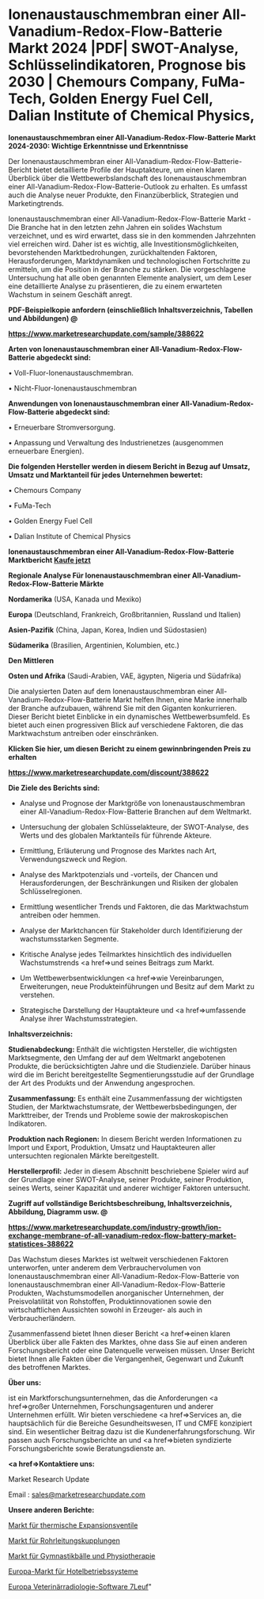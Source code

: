 # Ionenaustauschmembran einer All-Vanadium-Redox-Flow-Batterie Markt 2024 |PDF| SWOT-Analyse, Schlüsselindikatoren, Prognose bis 2030 | Chemours Company, FuMa-Tech, Golden Energy Fuel Cell, Dalian Institute of Chemical Physics, 

<strong>Ionenaustauschmembran einer All-Vanadium-Redox-Flow-Batterie Markt 2024-2030: Wichtige Erkenntnisse und Erkenntnisse</strong>

Der Ionenaustauschmembran einer All-Vanadium-Redox-Flow-Batterie-Bericht bietet detaillierte Profile der Hauptakteure, um einen klaren Überblick über die Wettbewerbslandschaft des Ionenaustauschmembran einer All-Vanadium-Redox-Flow-Batterie-Outlook zu erhalten. Es umfasst auch die Analyse neuer Produkte, den Finanzüberblick, Strategien und Marketingtrends.

Ionenaustauschmembran einer All-Vanadium-Redox-Flow-Batterie Markt - Die Branche hat in den letzten zehn Jahren ein solides Wachstum verzeichnet, und es wird erwartet, dass sie in den kommenden Jahrzehnten viel erreichen wird. Daher ist es wichtig, alle Investitionsmöglichkeiten, bevorstehenden Marktbedrohungen, zurückhaltenden Faktoren, Herausforderungen, Marktdynamiken und technologischen Fortschritte zu ermitteln, um die Position in der Branche zu stärken. Die vorgeschlagene Untersuchung hat alle oben genannten Elemente analysiert, um dem Leser eine detaillierte Analyse zu präsentieren, die zu einem erwarteten Wachstum in seinem Geschäft anregt.



<strong><b>PDF-Beispielkopie anfordern (einschließlich Inhaltsverzeichnis, Tabellen und Abbildungen) @ </b></strong>

<strong><a href=https://www.marketresearchupdate.com/sample/388622>

<strong>https://www.marketresearchupdate.com/sample/388622</u></a></strong></strong>



<strong>Arten von Ionenaustauschmembran einer All-Vanadium-Redox-Flow-Batterie abgedeckt sind:</strong>

• Voll-Fluor-Ionenaustauschmembran.

• Nicht-Fluor-Ionenaustauschmembran



<strong>Anwendungen von Ionenaustauschmembran einer All-Vanadium-Redox-Flow-Batterie abgedeckt sind:</strong>

• Erneuerbare Stromversorgung.

• Anpassung und Verwaltung des Industrienetzes (ausgenommen erneuerbare Energien).



<strong>Die folgenden Hersteller werden in diesem Bericht in Bezug auf Umsatz, Umsatz und Marktanteil für jedes Unternehmen bewertet:</strong>

• Chemours Company

• FuMa-Tech

• Golden Energy Fuel Cell

• Dalian Institute of Chemical Physics



<strong>Ionenaustauschmembran einer All-Vanadium-Redox-Flow-Batterie Marktbericht <a href=https://www.marketresearchupdate.com/buynow/388622>Kaufe jetzt</a></strong>



<strong>Regionale Analyse Für Ionenaustauschmembran einer All-Vanadium-Redox-Flow-Batterie Märkte</strong>



<strong>Nordamerika</strong> (USA, Kanada und Mexiko)



<strong>Europa</strong> (Deutschland, Frankreich, Großbritannien, Russland und Italien)



<strong>Asien-Pazifik</strong> (China, Japan, Korea, Indien und Südostasien)



<strong>Südamerika</strong> (Brasilien, Argentinien, Kolumbien, etc.)



<strong>Den Mittleren</strong> 

<strong>Osten und Afrika</strong> (Saudi-Arabien, VAE, ägypten, Nigeria und Südafrika)

Die analysierten Daten auf dem Ionenaustauschmembran einer All-Vanadium-Redox-Flow-Batterie Markt helfen Ihnen, eine Marke innerhalb der Branche aufzubauen, während Sie mit den Giganten konkurrieren. Dieser Bericht bietet Einblicke in ein dynamisches Wettbewerbsumfeld. Es bietet auch einen progressiven Blick auf verschiedene Faktoren, die das Marktwachstum antreiben oder einschränken.



<strong>Klicken Sie hier, um diesen Bericht zu einem gewinnbringenden Preis zu erhalten
</strong>

<strong><a href=https://www.marketresearchupdate.com/discount/388622>https://www.marketresearchupdate.com/discount/388622</b></u></strong></a>



<strong>Die Ziele des Berichts sind:</strong>

- Analyse und Prognose der Marktgröße von Ionenaustauschmembran einer All-Vanadium-Redox-Flow-Batterie Branchen auf dem Weltmarkt.

- Untersuchung der globalen Schlüsselakteure, der SWOT-Analyse, des Werts und des globalen Marktanteils für führende Akteure.

- Ermittlung, Erläuterung und Prognose des Marktes nach Art, Verwendungszweck und Region.

- Analyse des Marktpotenzials und -vorteils, der Chancen und Herausforderungen, der Beschränkungen und Risiken der globalen Schlüsselregionen.

- Ermittlung wesentlicher Trends und Faktoren, die das Marktwachstum antreiben oder hemmen.

- Analyse der Marktchancen für Stakeholder durch Identifizierung der wachstumsstarken Segmente.

- Kritische Analyse jedes Teilmarktes hinsichtlich des individuellen Wachstumstrends <a href=>und</a> seines Beitrags zum Markt.

- Um Wettbewerbsentwicklungen <a href=>wie</a> Vereinbarungen, Erweiterungen, neue Produkteinführungen und Besitz auf dem Markt zu verstehen.

- Strategische Darstellung der Hauptakteure und <a href=>umfas</a>sende Analyse ihrer Wachstumsstrategien.



<strong>Inhaltsverzeichnis:</strong>



<strong>Studienabdeckung:</strong> Enthält die wichtigsten Hersteller, die wichtigsten Marktsegmente, den Umfang der auf dem Weltmarkt angebotenen Produkte, die berücksichtigten Jahre und die Studienziele. Darüber hinaus wird die im Bericht bereitgestellte Segmentierungsstudie auf der Grundlage der Art des Produkts und der Anwendung angesprochen.



<strong>Zusammenfassung:</strong> Es enthält eine Zusammenfassung der wichtigsten Studien, der Marktwachstumsrate, der Wettbewerbsbedingungen, der Markttreiber, der Trends und Probleme sowie der makroskopischen Indikatoren.



<strong>Produktion nach Regionen:</strong> In diesem Bericht werden Informationen zu Import und Export, Produktion, Umsatz und Hauptakteuren aller untersuchten regionalen Märkte bereitgestellt.



<strong>Herstellerprofil:</strong> Jeder in diesem Abschnitt beschriebene Spieler wird auf der Grundlage einer SWOT-Analyse, seiner Produkte, seiner Produktion, seines Werts, seiner Kapazität und anderer wichtiger Faktoren untersucht.



<strong><b>Zugriff auf vollständige Berichtsbeschreibung, Inhaltsverzeichnis, Abbildung, Diagramm usw. @ </b></strong>

<strong><a href=https://www.marketresearchupdate.com/industry-growth/ion-exchange-membrane-of-all-vanadium-redox-flow-battery-market-statistices-388622>https://www.marketresearchupdate.com/industry-growth/ion-exchange-membrane-of-all-vanadium-redox-flow-battery-market-statistices-388622</a></strong>

Das Wachstum dieses Marktes ist weltweit verschiedenen Faktoren unterworfen, unter anderem dem Verbrauchervolumen von Ionenaustauschmembran einer All-Vanadium-Redox-Flow-Batterie von Ionenaustauschmembran einer All-Vanadium-Redox-Flow-Batterie Produkten, Wachstumsmodellen anorganischer Unternehmen, der Preisvolatilität von Rohstoffen, Produktinnovationen sowie den wirtschaftlichen Aussichten sowohl in Erzeuger- als auch in Verbraucherländern.

Zusammenfassend bietet Ihnen dieser Bericht <a href=>einen</a> klaren Überblick über alle Fakten des Marktes, ohne dass Sie auf einen anderen Forschungsbericht oder eine Datenquelle verweisen müssen. Unser Bericht bietet Ihnen alle Fakten über die Vergangenheit, Gegenwart und Zukunft des betroffenen Marktes.



<strong>Über uns:</strong>

 ist ein Marktforschungsunternehmen, das die Anforderungen <a href=>großer</a> Unternehmen, Forschungsagenturen und anderer Unternehmen erfüllt. Wir bieten verschiedene <a href=>Services</a> an, die hauptsächlich für die Bereiche Gesundheitswesen, IT und CMFE konzipiert sind. Ein wesentlicher Beitrag dazu ist die Kundenerfahrungsforschung. Wir passen auch Forschungsberichte an und <a href=>bieten</a> syndizierte Forschungsberichte sowie Beratungsdienste an.



<strong><a href=>Kontaktiere uns:</a></strong>

Market Research Update

Email : sales@marketresearchupdate.com



<strong>Unsere anderen Berichte:</strong>

<a href=https://www.linkedin.com/pulse/thermal-expansion-valves-market-expected-witness>Markt für thermische Expansionsventile</a>

<a href=https://www.linkedin.com/pulse/pipeline-couplings-market-size-share-outlook>Markt für Rohrleitungskupplungen</a>

<a href=https://www.linkedin.com/pulse/exercise-balls-physiotherapy-market-analysis>Markt für Gymnastikbälle und Physiotherapie</a>

<a href=https://www.linkedin.com/pulse/europe-hotel-operating-system-market-2023-latest>Europa-Markt für Hotelbetriebssysteme</a>

<a href=https://www.linkedin.com/pulse/europe-veterinary-radiology-software-7leuf/>Europa Veterinärradiologie-Software 7Leuf</a>"
